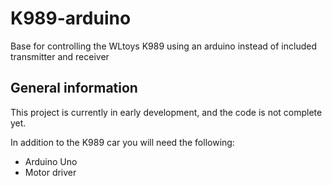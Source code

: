 # K989-arduino
Base for controlling the WLtoys K989 using an arduino instead of included transmitter and receiver

## General information
This project is currently in early development, and the code is not complete yet. 

In addition to the K989 car you will need the following:
- Arduino Uno
- Motor driver